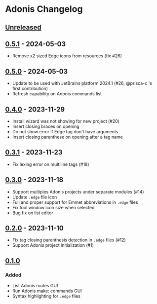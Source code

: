 # Adonis Changelog

## [Unreleased]

## [0.5.1] - 2024-05-03

- Remove x2 sized Edge icons from resources (fix #26)

## [0.5.0] - 2024-05-03

- Update to be used with JetBrains platform 2024.1 (#26, @prisca-c 's first contribution)
- Refresh capability on Adonis commands list

## [0.4.0] - 2023-11-29

- Install wizard was not showing for new project (#20)
- Insert closing braces on opening
- Do not show error if Edge tag don't have arguments
- Insert closing parenthese on opening after a tag name

## [0.3.1] - 2023-11-23

- Fix lexing error on multiline tags (#18)

## [0.3.0] - 2023-11-18

- Support multiples Adonis projects under separate modules (#14)
- Update `.edge` file icon
- Full and proper support for Emmet abbreviations in `.edge` files
- Fix tool window icon size when selected
- Bug fix on list editor

## [0.2.0] - 2023-11-10

- Fix tag closing parenthesis detection in `.edge` files (#12)
- Support Adonis project initialization (#1)

## [0.1.0]

### Added

- List Adonis routes GUI
- Run Adonis make: commands GUI
- Syntax highlighting for `.edge` files

[Unreleased]: https://github.com/Xstoudi/adonis-intellij/compare/v0.5.1...HEAD
[0.5.1]: https://github.com/Xstoudi/adonis-intellij/compare/v0.5.0...v0.5.1
[0.5.0]: https://github.com/Xstoudi/adonis-intellij/compare/v0.4.0...v0.5.0
[0.4.0]: https://github.com/Xstoudi/adonis-intellij/compare/v0.3.1...v0.4.0
[0.3.1]: https://github.com/Xstoudi/adonis-intellij/compare/v0.3.0...v0.3.1
[0.3.0]: https://github.com/Xstoudi/adonis-intellij/compare/v0.2.0...v0.3.0
[0.2.0]: https://github.com/Xstoudi/adonis-intellij/compare/v0.1.0...v0.2.0
[0.1.0]: https://github.com/Xstoudi/adonis-intellij/commits/v0.1.0

